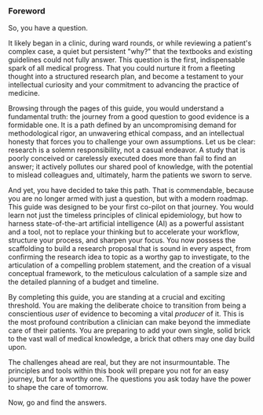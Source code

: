 ### Foreword

So, you have a question.

It likely began in a clinic, during ward rounds, or while reviewing a patient's complex case, a quiet but persistent "why?" that the textbooks and existing guidelines could not fully answer. This question is the first, indispensable spark of all medical progress. That you could nurture it from a fleeting thought into a structured research plan, and become a testament to your intellectual curiosity and your commitment to advancing the practice of medicine.

Browsing through the pages of this guide, you would understand a fundamental truth: the journey from a good question to good evidence is a formidable one. It is a path defined by an uncompromising demand for methodological rigor, an unwavering ethical compass, and an intellectual honesty that forces you to challenge your own assumptions. Let us be clear: research is a solemn responsibility, not a casual endeavor. A study that is poorly conceived or carelessly executed does more than fail to find an answer; it actively pollutes our shared pool of knowledge, with the potential to mislead colleagues and, ultimately, harm the patients we sworn to serve.

And yet, you have decided to take this path. That is commendable, because you are no longer armed with just a question, but with a modern roadmap. This guide was designed to be your first co-pilot on that journey. You would learn not just the timeless principles of clinical epidemiology, but how to harness state-of-the-art artificial intelligence (AI) as a powerful assistant and a tool, not to replace your thinking but to accelerate your workflow, structure your process, and sharpen your focus. You now possess the scaffolding to build a research proposal that is sound in every aspect, from confirming the research idea to topic as a worthy gap to investigate, to the articulation of a compelling problem statement, and the creation of a visual conceptual framework, to the meticulous calculation of a sample size and the detailed planning of a budget and timeline.

By completing this guide, you are standing at a crucial and exciting threshold. You are making the deliberate choice to transition from being a conscientious *user* of evidence to becoming a vital *producer* of it. This is the most profound contribution a clinician can make beyond the immediate care of their patients. You are preparing to add your own single, solid brick to the vast wall of medical knowledge, a brick that others may one day build upon.

The challenges ahead are real, but they are not insurmountable. The principles and tools within this book will prepare you not for an easy journey, but for a worthy one. The questions you ask today have the power to shape the care of tomorrow.

Now, go and find the answers.
